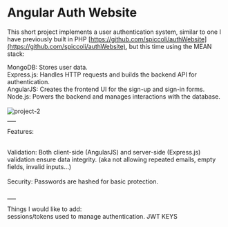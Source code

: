 # Angular Auth Website</br>
This short project implements a user authentication system, similar to one I have previously built in PHP  [https://github.com/spiccoli/authWebsite](https://github.com/spiccoli/authWebsite), but this time using the MEAN stack:</br>

MongoDB: Stores user data.</br>
Express.js: Handles HTTP requests and builds the backend API for authentication.</br>
AngularJS: Creates the frontend UI for the sign-up and sign-in forms.</br>
Node.js: Powers the backend and manages interactions with the database.</br></br>
![project-2](https://github.com/user-attachments/assets/fc7d8a41-dfda-4f78-aa9e-4879051ced45)

<hr style="border: none; border-top: 1px solid gray; width: 20px;">

Features:</br></br>

Validation: Both client-side (AngularJS) and server-side (Express.js) validation ensure data integrity. (aka not allowing repeated emails, empty fields, invalid inputs...)</br></br>
Security: Passwords are hashed for basic protection.</br></br>
<hr style="border: none; border-top: 1px solid gray; width: 20px;">
Things I would like to add:</br>
sessions/tokens used to manage authentication. JWT KEYS

